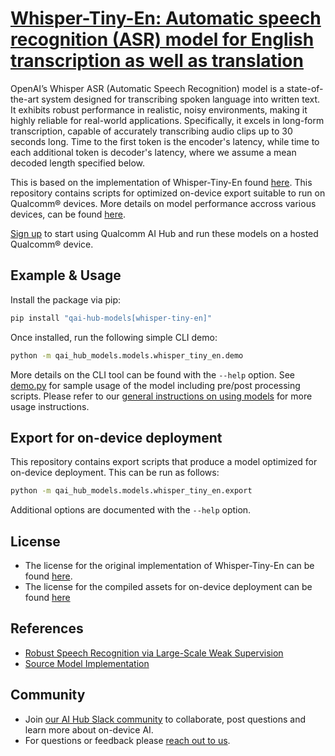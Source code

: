 # [Whisper-Tiny-En: Automatic speech recognition (ASR) model for English transcription as well as translation](https://aihub.qualcomm.com/models/whisper_tiny_en)

OpenAI’s Whisper ASR (Automatic Speech Recognition) model is a state-of-the-art system designed for transcribing spoken language into written text. It exhibits robust performance in realistic, noisy environments, making it highly reliable for real-world applications. Specifically, it excels in long-form transcription, capable of accurately transcribing audio clips up to 30 seconds long. Time to the first token is the encoder's latency, while time to each additional token is decoder's latency, where we assume a mean decoded length specified below.

This is based on the implementation of Whisper-Tiny-En found [here](https://github.com/openai/whisper/tree/main). This repository contains scripts for optimized on-device
export suitable to run on Qualcomm® devices. More details on model performance
accross various devices, can be found [here](https://aihub.qualcomm.com/models/whisper_tiny_en).

[Sign up](https://myaccount.qualcomm.com/signup) to start using Qualcomm AI Hub and run these models on a hosted Qualcomm® device.




## Example & Usage

Install the package via pip:
```bash
pip install "qai-hub-models[whisper-tiny-en]"
```


Once installed, run the following simple CLI demo:

```bash
python -m qai_hub_models.models.whisper_tiny_en.demo
```
More details on the CLI tool can be found with the `--help` option. See
[demo.py](demo.py) for sample usage of the model including pre/post processing
scripts. Please refer to our [general instructions on using
models](../../../#getting-started) for more usage instructions.

## Export for on-device deployment

This repository contains export scripts that produce a model optimized for
on-device deployment. This can be run as follows:

```bash
python -m qai_hub_models.models.whisper_tiny_en.export
```
Additional options are documented with the `--help` option.


## License
* The license for the original implementation of Whisper-Tiny-En can be found
  [here](https://github.com/openai/whisper/blob/main/LICENSE).
* The license for the compiled assets for on-device deployment can be found [here](https://qaihub-public-assets.s3.us-west-2.amazonaws.com/qai-hub-models/Qualcomm+AI+Hub+Proprietary+License.pdf)


## References
* [Robust Speech Recognition via Large-Scale Weak Supervision](https://cdn.openai.com/papers/whisper.pdf)
* [Source Model Implementation](https://github.com/openai/whisper/tree/main)



## Community
* Join [our AI Hub Slack community](https://aihub.qualcomm.com/community/slack) to collaborate, post questions and learn more about on-device AI.
* For questions or feedback please [reach out to us](mailto:ai-hub-support@qti.qualcomm.com).
